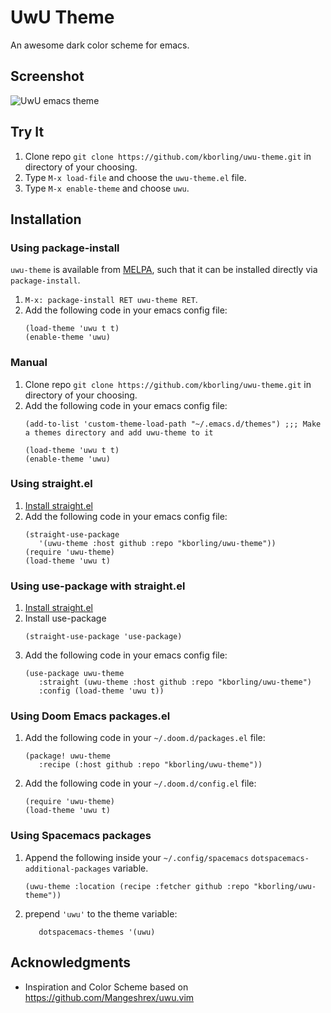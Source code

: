 # UwU Theme
An awesome dark color scheme for emacs.

## Screenshot
![UwU emacs theme](https://github.com/kborling/uwu.el/blob/main/uwu.png)

## Try It

1. Clone repo `git clone https://github.com/kborling/uwu-theme.git` in directory of your choosing.
2. Type `M-x load-file` and choose the `uwu-theme.el` file.
3. Type `M-x enable-theme` and choose `uwu`.

## Installation

### Using package-install
`uwu-theme` is available from [MELPA](https://melpa.org/#/uwu-theme), such that it can be installed directly via `package-install`.

1. `M-x: package-install RET uwu-theme RET`.
2. Add the following code in your emacs config file:
   ```elisp
   (load-theme 'uwu t t)
   (enable-theme 'uwu)
   ```

### Manual
1. Clone repo `git clone https://github.com/kborling/uwu-theme.git` in directory of your choosing.
2. Add the following code in your emacs config file:
   ```elisp
   (add-to-list 'custom-theme-load-path "~/.emacs.d/themes") ;;; Make a themes directory and add uwu-theme to it

   (load-theme 'uwu t t)
   (enable-theme 'uwu)
   ```

### Using straight.el
1. [Install straight.el](https://github.com/raxod502/straight.el#getting-started)
2. Add the following code in your emacs config file:
   ```elisp
   (straight-use-package
      '(uwu-theme :host github :repo "kborling/uwu-theme"))
   (require 'uwu-theme)
   (load-theme 'uwu t)
   ```

### Using use-package with straight.el
1. [Install straight.el](https://github.com/raxod502/straight.el#getting-started)
2. Install use-package
   ```elisp
   (straight-use-package 'use-package)
   ```
4. Add the following code in your emacs config file:
   ```elisp
   (use-package uwu-theme
      :straight (uwu-theme :host github :repo "kborling/uwu-theme")
      :config (load-theme 'uwu t))
   ```

### Using Doom Emacs packages.el
1. Add the following code in your `~/.doom.d/packages.el` file:
   ```elisp
   (package! uwu-theme
      :recipe (:host github :repo "kborling/uwu-theme"))
   ```
2. Add the following code in your `~/.doom.d/config.el` file:
   ```elisp
   (require 'uwu-theme)
   (load-theme 'uwu t)
   ```

### Using Spacemacs packages
1. Append the following inside your `~/.config/spacemacs` `dotspacemacs-additional-packages` variable.
    ```elisp
    (uwu-theme :location (recipe :fetcher github :repo "kborling/uwu-theme"))
    ```
2. prepend `'uwu'` to the theme variable:
   ```elisp
      dotspacemacs-themes '(uwu)
   ```

## Acknowledgments
- Inspiration and Color Scheme based on https://github.com/Mangeshrex/uwu.vim
